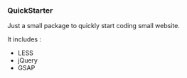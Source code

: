 ### QuickStarter

Just a small package to quickly start coding small website.

It includes :
- LESS
- jQuery
- GSAP
